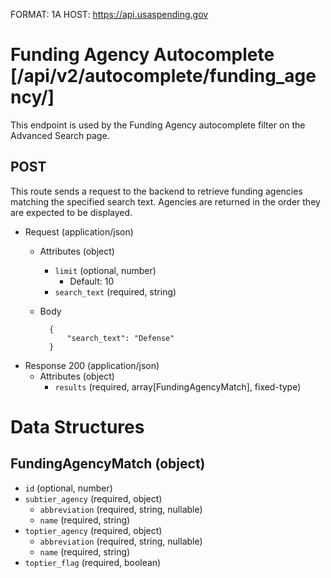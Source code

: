 FORMAT: 1A
HOST: https://api.usaspending.gov

# Funding Agency Autocomplete [/api/v2/autocomplete/funding_agency/]

This endpoint is used by the Funding Agency autocomplete filter on the Advanced Search page.

## POST

This route sends a request to the backend to retrieve funding agencies matching the specified search text.  Agencies are returned in the order
they are expected to be displayed.

+ Request (application/json)
    + Attributes (object)
        + `limit` (optional, number)
            + Default: 10
        + `search_text` (required, string)
    + Body

            {
                "search_text": "Defense"
            }

+ Response 200 (application/json)
    + Attributes (object)
        + `results` (required, array[FundingAgencyMatch], fixed-type)

# Data Structures

## FundingAgencyMatch (object)
+ `id` (optional, number)
+ `subtier_agency` (required, object)
    + `abbreviation` (required, string, nullable)
    + `name` (required, string)
+ `toptier_agency` (required, object)
    + `abbreviation` (required, string, nullable)
    + `name` (required, string)
+ `toptier_flag` (required, boolean)
